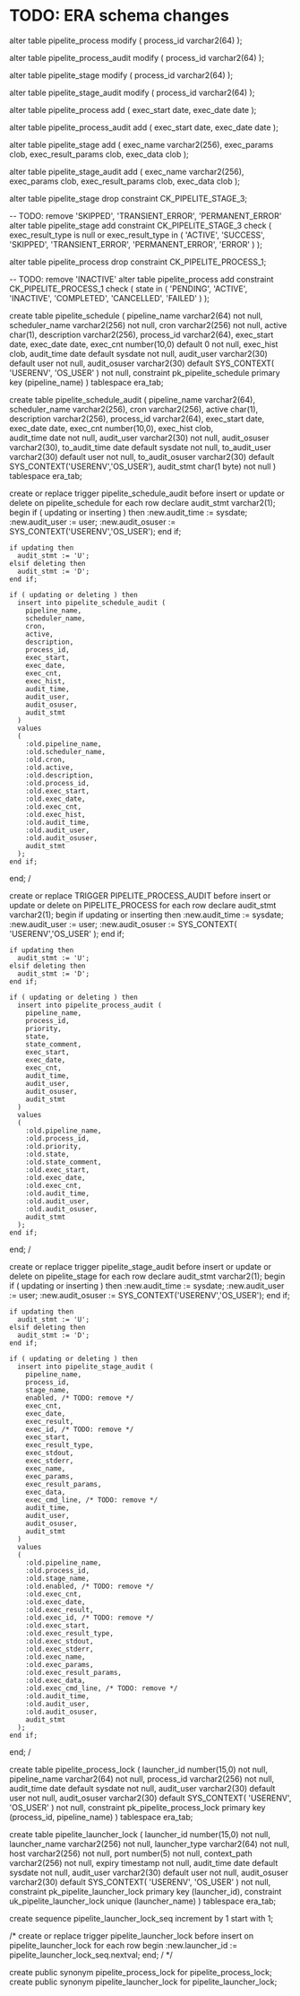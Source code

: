 # TODO: ERA schema changes

alter table pipelite_process modify (
  process_id varchar2(64)
);

alter table pipelite_process_audit modify (
  process_id varchar2(64)
);

alter table pipelite_stage modify (
  process_id varchar2(64)
);

alter table pipelite_stage_audit modify (
  process_id varchar2(64)
);

alter table pipelite_process add (
    exec_start date,
    exec_date date
);

alter table pipelite_process_audit add (
    exec_start date,
    exec_date date
);

alter table pipelite_stage add (
  exec_name varchar2(256),
  exec_params clob,
  exec_result_params clob,
  exec_data clob
);

alter table pipelite_stage_audit add (
  exec_name varchar2(256),
  exec_params clob,
  exec_result_params clob,
  exec_data clob
);

alter table pipelite_stage drop constraint CK_PIPELITE_STAGE_3;

-- TODO: remove 'SKIPPED', 'TRANSIENT_ERROR', 'PERMANENT_ERROR'
alter table pipelite_stage add constraint CK_PIPELITE_STAGE_3 check
(
  exec_result_type is null or exec_result_type in ( 'ACTIVE', 'SUCCESS', 'SKIPPED', 'TRANSIENT_ERROR', 'PERMANENT_ERROR', 'ERROR' )
);

alter table pipelite_process drop constraint CK_PIPELITE_PROCESS_1;

-- TODO: remove 'INACTIVE'
alter table pipelite_process add constraint CK_PIPELITE_PROCESS_1 check
(
    state in ( 'PENDING', 'ACTIVE', 'INACTIVE', 'COMPLETED', 'CANCELLED', 'FAILED' )
);

create table pipelite_schedule
(
    pipeline_name varchar2(64) not null,
    scheduler_name varchar2(256) not null,
	cron varchar2(256) not null,
	active char(1),
	description varchar2(256),
    process_id varchar2(64),
	exec_start date,
	exec_date date,
    exec_cnt number(10,0) default 0 not null,
	exec_hist clob,
	audit_time date default sysdate not null,
	audit_user varchar2(30) default user not null,
	audit_osuser varchar2(30) default SYS_CONTEXT( 'USERENV', 'OS_USER' ) not null,
	constraint pk_pipelite_schedule primary key (pipeline_name)
)
tablespace era_tab;

create table pipelite_schedule_audit
(
    pipeline_name varchar2(64),
    scheduler_name varchar2(256),
	cron varchar2(256),
	active char(1),
	description varchar2(256),
    process_id varchar2(64),
	exec_start date,
	exec_date date,
    exec_cnt number(10,0),
	exec_hist clob,    
    audit_time date not null,
    audit_user varchar2(30) not null,
    audit_osuser varchar2(30),
    to_audit_time date default sysdate not null,
    to_audit_user varchar2(30) default user not null,
    to_audit_osuser varchar2(30) default SYS_CONTEXT('USERENV','OS_USER'),
    audit_stmt char(1 byte) not null
)
tablespace era_tab;

create or replace trigger pipelite_schedule_audit
before insert or update or delete on pipelite_schedule
for each row
declare
    audit_stmt varchar2(1);
begin
    if ( updating or inserting ) then
      :new.audit_time := sysdate;
      :new.audit_user := user;
      :new.audit_osuser := SYS_CONTEXT('USERENV','OS_USER');
    end if;

    if updating then
      audit_stmt := 'U';
    elsif deleting then
      audit_stmt := 'D';
    end if;

    if ( updating or deleting ) then
      insert into pipelite_schedule_audit (
        pipeline_name,
        scheduler_name,
    	cron,
    	active,
    	description,
        process_id,
	    exec_start,
     	exec_date,
        exec_cnt,
        exec_hist,
        audit_time,
        audit_user,
        audit_osuser,
        audit_stmt
      )
      values
      (
        :old.pipeline_name,
        :old.scheduler_name,
    	:old.cron,
    	:old.active,
    	:old.description,
        :old.process_id,
	    :old.exec_start,
        :old.exec_date,
        :old.exec_cnt,
        :old.exec_hist,
        :old.audit_time,
        :old.audit_user,
        :old.audit_osuser,
        audit_stmt
      );
    end if;
end;
/




create or replace TRIGGER PIPELITE_PROCESS_AUDIT
before insert or update or delete on PIPELITE_PROCESS
for each row
declare
    audit_stmt varchar2(1);
begin
    if updating or inserting then
      :new.audit_time := sysdate;
      :new.audit_user := user;
      :new.audit_osuser := SYS_CONTEXT( 'USERENV','OS_USER' );
    end if;

    if updating then
      audit_stmt := 'U';
    elsif deleting then
      audit_stmt := 'D';
    end if;

    if ( updating or deleting ) then
      insert into pipelite_process_audit (
        pipeline_name,
        process_id,
        priority,
        state,
        state_comment,
        exec_start,
        exec_date,
        exec_cnt,
        audit_time,
        audit_user,
        audit_osuser,
        audit_stmt
      )
      values
      (
        :old.pipeline_name,
        :old.process_id,
        :old.priority,
        :old.state,
        :old.state_comment,
        :old.exec_start,
        :old.exec_date,
        :old.exec_cnt,
        :old.audit_time,
        :old.audit_user,
        :old.audit_osuser,
        audit_stmt
      );
    end if;
end;
/

create or replace trigger pipelite_stage_audit
before insert or update or delete on pipelite_stage
for each row
declare
    audit_stmt varchar2(1);
begin
    if ( updating or inserting ) then
      :new.audit_time := sysdate;
      :new.audit_user := user;
      :new.audit_osuser := SYS_CONTEXT('USERENV','OS_USER');
    end if;

    if updating then
      audit_stmt := 'U';
    elsif deleting then
      audit_stmt := 'D';
    end if;

    if ( updating or deleting ) then
      insert into pipelite_stage_audit (
        pipeline_name,
        process_id,
        stage_name,
        enabled, /* TODO: remove */
        exec_cnt,
        exec_date,
        exec_result,
        exec_id, /* TODO: remove */
        exec_start,        
        exec_result_type,
        exec_stdout,
        exec_stderr,
        exec_name,
        exec_params,
        exec_result_params,
        exec_data,
        exec_cmd_line, /* TODO: remove */
        audit_time,
        audit_user,
        audit_osuser,
        audit_stmt
      )
      values
      (
        :old.pipeline_name,
        :old.process_id,
        :old.stage_name,
        :old.enabled, /* TODO: remove */
        :old.exec_cnt,
        :old.exec_date,
        :old.exec_result,
        :old.exec_id, /* TODO: remove */
        :old.exec_start,
        :old.exec_result_type,
        :old.exec_stdout,
        :old.exec_stderr,
        :old.exec_name,
        :old.exec_params,
        :old.exec_result_params,
        :old.exec_data,
        :old.exec_cmd_line, /* TODO: remove */
        :old.audit_time,
        :old.audit_user,
        :old.audit_osuser,
        audit_stmt
      );
    end if;
end;
/

create table pipelite_process_lock
(
    launcher_id number(15,0) not null,
    pipeline_name varchar2(64) not null,
    process_id varchar2(256) not null,
	audit_time date default sysdate not null,
	audit_user varchar2(30) default user not null,
	audit_osuser varchar2(30) default SYS_CONTEXT( 'USERENV', 'OS_USER' ) not null,
	constraint pk_pipelite_process_lock primary key (process_id, pipeline_name)
)
tablespace era_tab;

create table pipelite_launcher_lock
(
    launcher_id number(15,0) not null,
    launcher_name varchar2(256) not null,
    launcher_type varchar2(64) not null,
    host varchar2(256) not null,
    port number(5) not null,
    context_path varchar2(256) not null,
    expiry timestamp not null,
	audit_time date default sysdate not null,
	audit_user varchar2(30) default user not null,
	audit_osuser varchar2(30) default SYS_CONTEXT( 'USERENV', 'OS_USER' ) not null,
	constraint pk_pipelite_launcher_lock primary key (launcher_id),
	constraint uk_pipelite_launcher_lock unique (launcher_name)
)
tablespace era_tab;

create sequence pipelite_launcher_lock_seq
increment by 1
start with 1;

/*
create or replace trigger pipelite_launcher_lock
before insert on pipelite_launcher_lock
for each row
begin
   :new.launcher_id := pipelite_launcher_lock_seq.nextval;
end;
/
*/

create public synonym pipelite_process_lock for pipelite_process_lock;
create public synonym pipelite_launcher_lock for pipelite_launcher_lock;

